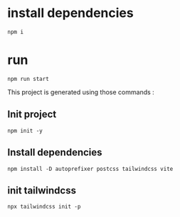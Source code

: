 # install dependencies
```
npm i
```
# run
```
npm run start
```

This project is generated using those commands :

## Init project
```
npm init -y 
```

## Install dependencies
```
npm install -D autoprefixer postcss tailwindcss vite
```

## init tailwindcss
```
npx tailwindcss init -p
```
